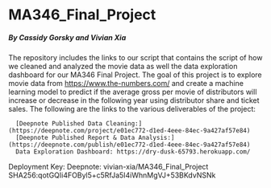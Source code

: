 # MA346_Final_Project
##### By Cassidy Gorsky and Vivian Xia

The repository includes the links to our script that contains the script of how we cleaned and analyzed the movie data as well the data exploration dashboard
for our MA346 Final Project.
The goal of this project is to explore movie data from https://www.the-numbers.com/ and create a machine learning model 
to predict if the average gross per movie of distributors will increase or decrease in the following year using distributor share and ticket sales.
The following are the links to the various deliverables of the project:

      [Deepnote Published Data Cleaning:](https://deepnote.com/project/e01ec772-d1ed-4eee-84ec-9a427af57e84)
      [Deepnote Published Report & Data Analysis:](https://deepnote.com/publish/e01ec772-d1ed-4eee-84ec-9a427af57e84)
      Data Exploration Dashboard: https://dry-dusk-65793.herokuapp.com/
 
Deployment Key: 
      Deepnote: vivian-xia/MA346_Final_Project
      SHA256:qotGQIi4FOByl5+c5RfJa5I4iWhnMgVJ+53BKdvNSNk
